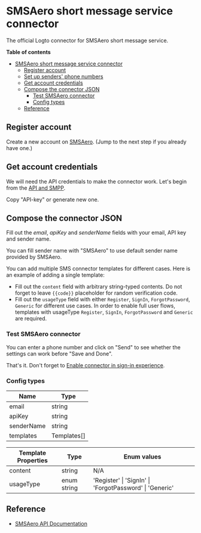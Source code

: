 # SMSAero short message service connector

The official Logto connector for SMSAero short message service.

**Table of contents**

- [SMSAero short message service connector](#smsaero-short-message-service-connector)
    - [Register account](#register-account)
    - [Set up senders' phone numbers](#set-up-senders-phone-numbers)
    - [Get account credentials](#get-account-credentials)
    - [Compose the connector JSON](#compose-the-connector-json)
        - [Test SMSAero connector](#test-smsaero-connector)
        - [Config types](#config-types)
    - [Reference](#reference)

## Register account

Create a new account on [SMSAero](https://smsaero.ru/). (Jump to the next step if you already have one.)

## Get account credentials

We will need the API credentials to make the connector work. Let's begin from
the [API and SMPP](https://smsaero.ru/cabinet/settings/apikey/).

Copy "API-key" or generate new one.

## Compose the connector JSON

Fill out the _email_, _apiKey_ and _senderName_ fields with your email, API key and sender name.

You can fill sender name with "SMSAero" to use default sender name provided by SMSAero.

You can add multiple SMS connector templates for different cases. Here is an example of adding a single template:

- Fill out the `content` field with arbitrary string-typed contents. Do not forget to leave `{{code}}` placeholder for
  random verification code.
- Fill out the `usageType` field with either `Register`, `SignIn`, `ForgotPassword`, `Generic` for different use cases.
  In order to enable full user flows, templates with usageType `Register`, `SignIn`, `ForgotPassword` and `Generic` are
  required.

### Test SMSAero connector

You can enter a phone number and click on "Send" to see whether the settings can work before "Save and Done".

That's it. Don't forget
to [Enable connector in sign-in experience](https://docs.logto.io/docs/tutorials/get-started/passwordless-sign-in-by-adding-connectors#enable-sms-or-email-passwordless-sign-in).

### Config types

| Name       | Type        |
|------------|-------------|
| email      | string      |
| apiKey     | string      |
| senderName | string      |
| templates  | Templates[] |

| Template Properties | Type        | Enum values                                             |
|---------------------|-------------|---------------------------------------------------------|
| content             | string      | N/A                                                     |
| usageType           | enum string | 'Register' \| 'SignIn' \| 'ForgotPassword' \| 'Generic' |

## Reference

- [SMSAero API Documentation](https://smsaero.ru/integration/documentation/api/)
